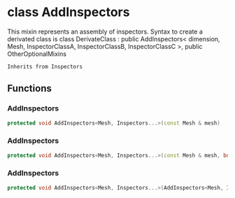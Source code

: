 # class AddInspectors

This mixin represents an assembly of inspectors. Syntax to create a derivated class is class DerivateClass : public AddInspectors< dimension, Mesh, InspectorClassA, InspectorClassB, InspectorClassC >, public OtherOptionalMixins

```cpp
Inherits from Inspectors
```

## Functions

### AddInspectors

```cpp
protected void AddInspectors<Mesh, Inspectors...>(const Mesh & mesh)
```

### AddInspectors

```cpp
protected void AddInspectors<Mesh, Inspectors...>(const Mesh & mesh, bool verbose)
```

### AddInspectors

```cpp
protected void AddInspectors<Mesh, Inspectors...>(AddInspectors<Mesh, Inspectors...> && )
```
